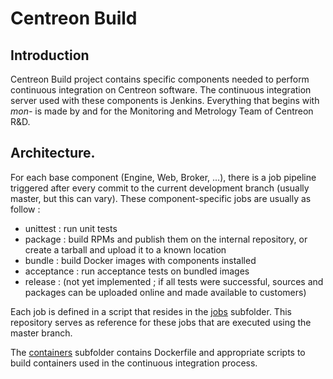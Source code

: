 # Centreon Build

## Introduction

Centreon Build project contains specific components needed to perform
continuous integration on Centreon software. The continuous integration
server used with these components is Jenkins. Everything that begins
with *mon-* is made by and for the Monitoring and Metrology Team of
Centreon R&D.

## Architecture.

For each base component (Engine, Web, Broker, ...), there is a job
pipeline triggered after every commit to the current development branch
(usually master, but this can vary). These component-specific jobs are
usually as follow :

  * unittest : run unit tests
  * package : build RPMs and publish them on the internal repository, or
    create a tarball and upload it to a known location
  * bundle : build Docker images with components installed
  * acceptance : run acceptance tests on bundled images
  * release : (not yet implemented ; if all tests were successful,
    sources and packages can be uploaded online and made available to
    customers)

Each job is defined in a script that resides in the
[jobs](jobs/README.md) subfolder. This repository serves as reference
for these jobs that are executed using the master branch.

The [containers](containers/README.md) subfolder contains Dockerfile
and appropriate scripts to build containers used in the continuous
integration process.
